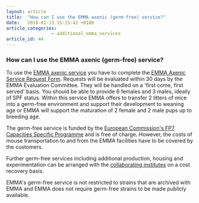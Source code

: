 ```yaml
---
layout: article
title:  "How can I use the EMMA axenic (germ-free) service?"
date:   2010-01-13 15:15:42 +0100
article_categories:
                 - additional_emma_services
article_id: 44
---
```


### How can I use the EMMA axenic (germ-free) service?

To use the [EMMA axenic service][link-axenic-service] you have to complete the [EMMA Axenic Service Request Form][link-request-form]. Requests will be evaluated within 30 days by the EMMA Evaluation Committee. They will be handled on a 'first come, first served' basis. You should be able to provide 6 females and 3 males, ideally of SPF status. Within this service EMMA offers to transfer 2 litters of mice into a germ-free environment and support their development to weaning age or EMMA will support the maturation of 2 female and 2 male pups up to breeding age.

The germ-free service is funded by the [European Commission's FP7 Capacities Specific Programme][link-capacities-specific-programme] and is free of charge. However, the costs of mouse transportation to and from the EMMA facilities have to be covered by the customers.

Further germ-free services including additional production, housing and experimentation can be arranged with the [collaborating institutes][link-collaborating-institutes] on a cost recovery basis.

EMMA's germ-free service is not restricted to strains that are archived with EMMA and EMMA does not require germ-free strains to be made publicly available.

[link-axenic-service]: https://www.infrafrontier.eu/resources-and-services/axenic-service
[link-request-form]: https://www.infrafrontier.eu/sites/infrafrontier.eu/files/upload/public/pdf/Resources%20and%20Services/2013-09-30_emma_axenic_service_request_form.doc
[link-capacities-specific-programme]: https://cordis.europa.eu/programme/rcn/847_en.html
[link-collaborating-institutes]: https://www.infrafrontier.eu/resources-and-services/axenic-service/institutions-and-facilities
